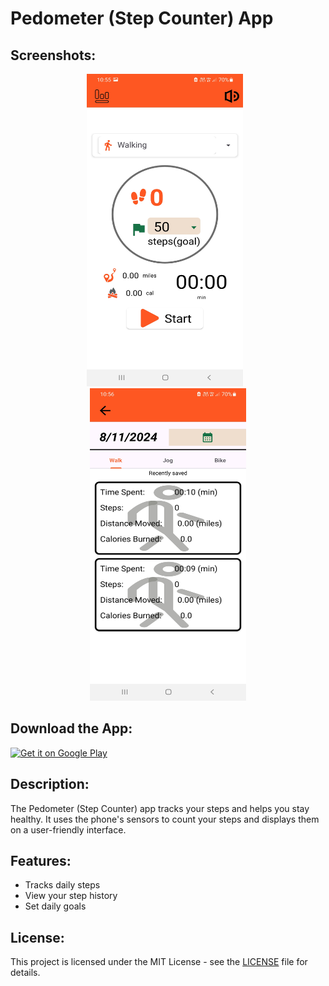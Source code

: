 # Pedometer (Step Counter) App

## Screenshots:
<p align="center">
  <img src="./images/img1.jpg" alt="Screenshot 1" width="250" height="500" style="margin-right: 10px;" />
  <img src="./images/img2.jpg" alt="Screenshot 2" width="250" height="500" />
</p>

## Download the App:
<a href="https://play.google.com/store/apps/details?id=com.prathvihan1008.quickwalk">
  <img src="https://www.svgrepo.com/show/382724/google-play-store.svg" alt="Get it on Google Play" width="200" height="50" />
</a>

## Description:
The Pedometer (Step Counter) app tracks your steps and helps you stay healthy. It uses the phone's sensors to count your steps and displays them on a user-friendly interface.

## Features:
- Tracks daily steps
- View your step history
- Set daily goals

## License:
This project is licensed under the MIT License - see the [LICENSE](LICENSE) file for details.
